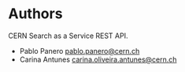 Authors
=======

CERN Search as a Service REST API.

- Pablo Panero <pablo.panero@cern.ch>
- Carina Antunes <carina.oliveira.antunes@cern.ch>
